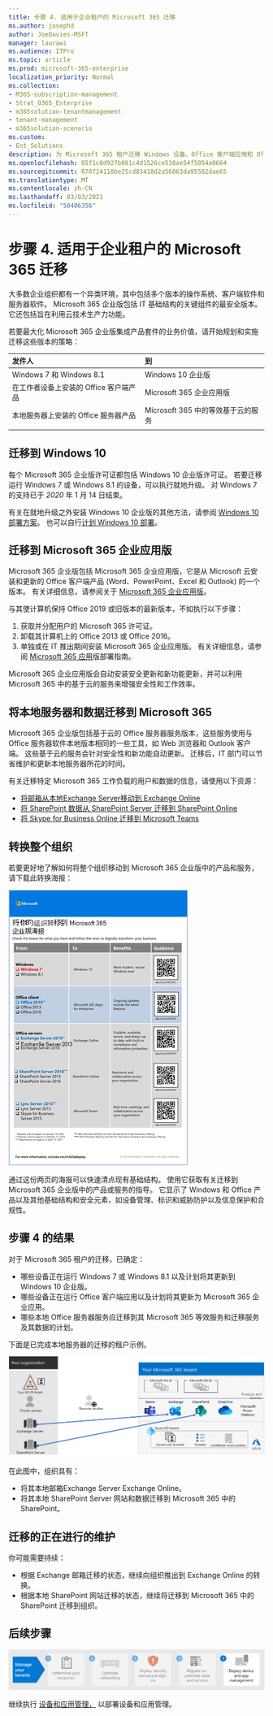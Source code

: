 ```yaml
---
title: 步骤 4. 适用于企业租户的 Microsoft 365 迁移
ms.author: josephd
author: JoeDavies-MSFT
manager: laurawi
ms.audience: ITPro
ms.topic: article
ms.prod: microsoft-365-enterprise
localization_priority: Normal
ms.collection:
- M365-subscription-management
- Strat_O365_Enterprise
- m365solution-tenantmanagement
- tenant-management
- m365solution-scenario
ms.custom:
- Ent_Solutions
description: 为 Microsoft 365 租户迁移 Windows 设备、Office 客户端应用和 Office 服务器。
ms.openlocfilehash: 85f1c0d927b881c4d1526ce538ae54f5954a0664
ms.sourcegitcommit: 070724118be25cd83418d2a56863da95582dae65
ms.translationtype: MT
ms.contentlocale: zh-CN
ms.lasthandoff: 03/03/2021
ms.locfileid: "50406356"
---
```

# <a name="step-4-migration-for-your-microsoft-365-for-enterprise-tenants"></a>步骤 4. 适用于企业租户的 Microsoft 365 迁移

大多数企业组织都有一个异类环境，其中包括多个版本的操作系统、客户端软件和服务器软件。 Microsoft 365 企业版包括 IT 基础结构的关键组件的最安全版本。 它还包括旨在利用云技术生产力功能。

若要最大化 Microsoft 365 企业版集成产品套件的业务价值，请开始规划和实施迁移这些版本的策略：

| 发件人 | 到 |
|:-------|:-----|
| Windows 7 和 Windows 8.1 | Windows 10 企业版 |
| 在工作者设备上安装的 Office 客户端产品 | Microsoft 365 企业应用版 |
| 本地服务器上安装的 Office 服务器产品 | Microsoft 365 中的等效基于云的服务 |
|  |  |

## <a name="migrating-to-windows-10"></a>迁移到 Windows 10

每个 Microsoft 365 企业版许可证都包括 Windows 10 企业版许可证。 若要迁移运行 Windows 7 或 Windows 8.1 的设备，可以执行就地升级。 对 Windows 7 的支持已于 *2020* 年 1 月 14 日结束。 

有关在就地升级之外安装 Windows 10 企业版的其他方法，请参阅 [Windows 10 部署方案](https://docs.microsoft.com/windows/deployment/windows-10-deployment-scenarios)。 也可以自行[计划 Windows 10 部署](https://aka.ms/planforwin10deployment)。

## <a name="migrating-to-microsoft-365-apps-for-enterprise"></a>迁移到 Microsoft 365 企业应用版

Microsoft 365 企业版包括 Microsoft 365 企业应用版，它是从 Microsoft 云安装和更新的 Office 客户端产品 (Word、PowerPoint、Excel 和 Outlook) 的一个版本。 有关详细信息，请参阅关于 [Microsoft 365 企业应用版](https://docs.microsoft.com/deployoffice/about-microsoft-365-apps)。

与其使计算机保持 Office 2019 或旧版本的最新版本，不如执行以下步骤：

1. 获取并分配用户的 Microsoft 365 许可证。
2. 卸载其计算机上的 Office 2013 或 Office 2016。
3. 单独或在 IT 推出期间安装 Microsoft 365 企业应用版。 有关详细信息，请参阅 [Microsoft 365 应用](https://docs.microsoft.com/deployoffice/deployment-guide-microsoft-365-apps)版部署指南。

Microsoft 365 企业应用版会自动安装安全更新和新功能更新，并可以利用 Microsoft 365 中的基于云的服务来增强安全性和工作效率。

## <a name="migrating-on-premises-servers-and-data-to-microsoft-365"></a>将本地服务器和数据迁移到 Microsoft 365

Microsoft 365 企业版包括基于云的 Office 服务器服务版本，这些服务使用与 Office 服务器软件本地版本相同的一些工具，如 Web 浏览器和 Outlook 客户端。 这些基于云的服务会针对安全性和新功能自动更新。 迁移后，IT 部门可以节省维护和更新本地服务器所花的时间。

有关迁移特定 Microsoft 365 工作负载的用户和数据的信息，请使用以下资源：

- [将邮箱从本地Exchange Server移动到 Exchange Online](https://docs.microsoft.com/exchange/hybrid-deployment/move-mailboxes)
- [将 SharePoint 数据从 SharePoint Server 迁移到 SharePoint Online](https://docs.microsoft.com/sharepointmigration/migrate-to-sharepoint-online)
- [将 Skype for Business Online 迁移到 Microsoft Teams](https://docs.microsoft.com/microsoftteams/migration-interop-guidance-for-teams-with-skype)

## <a name="transition-your-entire-organization"></a>转换整个组织

若要更好地了解如何将整个组织移动到 Microsoft 365 企业版中的产品和服务，请下载此转换海报：

[![显示"转换到 Microsoft 365"海报的图像。](../media/microsoft-365-overview/transition-org-to-m365.png)](https://download.microsoft.com/download/2/c/7/2c7bcc04-aae3-4604-9707-1ffff66b9851/transition-org-to-m365.pdf)

通过这份两页的海报可以快速清点现有基础结构。 使用它获取有关迁移到 Microsoft 365 企业版中的产品或服务的指导。 它显示了 Windows 和 Office 产品以及其他基础结构和安全元素，如设备管理、标识和威胁防护以及信息保护和合规性。

## <a name="results-of-step-4"></a>步骤 4 的结果

对于 Microsoft 365 租户的迁移，已确定：

- 哪些设备正在运行 Windows 7 或 Windows 8.1 以及计划将其更新到 Windows 10 企业版。
- 哪些设备正在运行 Office 客户端应用以及计划将其更新为 Microsoft 365 企业应用。
- 哪些本地 Office 服务器服务应迁移到其 Microsoft 365 等效服务和迁移服务及其数据的计划。

下面是已完成本地服务器的迁移的租户示例。

![已完成本地服务器的迁移的租户示例](../media/tenant-management-overview/tenant-management-tenant-build-step4.png)

在此图中，组织具有：

- 将其本地邮箱Exchange Server Exchange Online。
- 将其本地 SharePoint Server 网站和数据迁移到 Microsoft 365 中的 SharePoint。

## <a name="ongoing-maintenance-for-migration"></a>迁移的正在进行的维护

你可能需要持续：

- 根据 Exchange 邮箱迁移的状态，继续向组织推出到 Exchange Online 的转换。
- 根据本地 SharePoint 网站迁移的状态，继续将迁移到 Microsoft 365 中的 SharePoint 迁移到组织。

## <a name="next-step"></a>后续步骤

[![步骤 5.部署设备和应用管理](../media/tenant-management-overview/tenant-management-step-grid-device-mgmt.png)](tenant-management-device-management.md)

继续执行 [设备和应用管理，](tenant-management-device-management.md) 以部署设备和应用管理。
